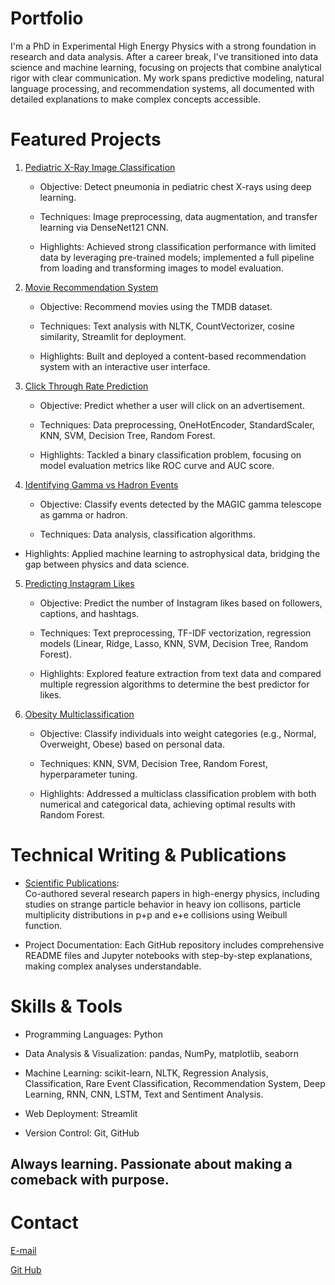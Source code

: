 # Portfolio

I'm a PhD in Experimental High Energy Physics with a strong foundation in research and data analysis. After a career break, I've transitioned into data science and machine learning, focusing on projects that combine analytical rigor with clear communication. My work spans predictive modeling, natural language processing, and recommendation systems, all documented with detailed explanations to make complex concepts accessible.

# Featured Projects 

1. [Pediatric X-Ray Image Classification](https://www.kaggle.com/code/rinisett/pediatric-chestxray-image-classification)

   - Objective: Detect pneumonia in pediatric chest X-rays using deep learning.

   - Techniques: Image preprocessing, data augmentation, and transfer learning via DenseNet121 CNN. 

   - Highlights: Achieved strong classification performance with limited data by leveraging pre-trained models; implemented a full pipeline from loading and transforming images to model evaluation.





2. [Movie Recommendation System](https://github.com/PriyankaSett/movie_recommendation)
   
    - Objective: Recommend movies using the TMDB dataset.

    - Techniques:  Text analysis with NLTK, CountVectorizer, cosine similarity, Streamlit for deployment.

    - Highlights: Built and deployed a content-based recommendation system with an interactive user interface.
  
3. [Click Through Rate Prediction](https://github.com/PriyankaSett/click_through_rates)
  
    - Objective: Predict whether a user will click on an advertisement.

    - Techniques:  Data preprocessing, OneHotEncoder, StandardScaler, KNN, SVM, Decision Tree, Random Forest.

    - Highlights: Tackled a binary classification problem, focusing on model evaluation metrics like ROC curve and AUC score.


4. [Identifying Gamma vs Hadron Events](https://github.com/PriyankaSett/Identifying_gamma_hadron_magic_dataset)

   - Objective: Classify events detected by the MAGIC gamma telescope as gamma or hadron.

   - Techniques:  Data analysis, classification algorithms.

  - Highlights: Applied machine learning to astrophysical data, bridging the gap between physics and data science.


5. [Predicting Instagram Likes](https://github.com/PriyankaSett/predicting_instagram_likes)
   
   - Objective: Predict the number of Instagram likes based on followers, captions, and hashtags.

   - Techniques: Text preprocessing, TF-IDF vectorization, regression models (Linear, Ridge, Lasso, KNN, SVM, Decision Tree, Random Forest).

   - Highlights: Explored feature extraction from text data and compared multiple regression algorithms to determine the best predictor for likes.

6. [Obesity Multiclassification](https://github.com/PriyankaSett/obesity_multiclassification)

   - Objective: Classify individuals into weight categories (e.g., Normal, Overweight, Obese) based on personal data.

   - Techniques: KNN, SVM, Decision Tree, Random Forest, hyperparameter tuning.

   - Highlights: Addressed a multiclass classification problem with both numerical and categorical data, achieving optimal results with Random Forest.


# Technical Writing & Publications

- [Scientific Publications](https://github.com/PriyankaSett/List-of-Publication):   
Co-authored several research papers in high-energy physics, including studies on strange particle behavior in heavy ion collisons, particle multiplicity distributions in p+p and e+e collisions using Weibull function. 

- Project Documentation: 
Each GitHub repository includes comprehensive README files and Jupyter notebooks with step-by-step explanations, making complex analyses understandable.

# Skills & Tools

- Programming Languages: Python

- Data Analysis & Visualization: pandas, NumPy, matplotlib, seaborn

- Machine Learning: scikit-learn, NLTK, Regression Analysis, Classification, Rare Event Classification, Recommendation System, Deep Learning, RNN, CNN, LSTM, Text and Sentiment Analysis.

- Web Deployment: Streamlit

- Version Control: Git, GitHub


## Always learning. Passionate about making a comeback with purpose.
  
# Contact 
[E-mail](sett.priyanka@gmail.com)

[Git Hub]()
   


  




